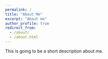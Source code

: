 ```yaml
---
permalink: /
title: "About Me"
excerpt: "About me"
author_profile: true
redirect_from: 
  - /about/
  - /about.html
---
```

This is going to be a short description about me.
